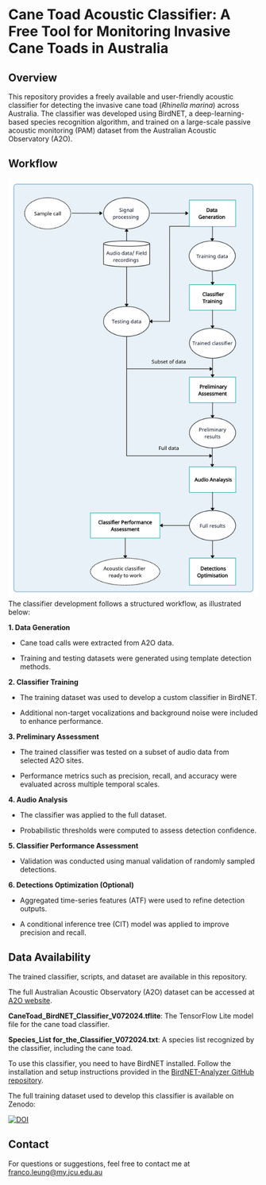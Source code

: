 # Cane Toad Acoustic Classifier: A Free Tool for Monitoring Invasive Cane Toads in Australia

## Overview 

This repository provides a freely available and user-friendly acoustic classifier for detecting the invasive cane toad (*Rhinella marina*) across Australia. The classifier was developed using BirdNET, a deep-learning-based species recognition algorithm, and trained on a large-scale passive acoustic monitoring (PAM) dataset from the Australian Acoustic Observatory (A2O).

## Workflow 

![Workflow Diagram](https://github.com/Leptobrachium/Gpshing/blob/main/Classifier%20Development%20Workflow.jpg)
The classifier development follows a structured workflow, as illustrated below:

**1.  Data Generation**

- Cane toad calls were extracted from A2O data.

- Training and testing datasets were generated using template detection methods.

**2. Classifier Training**

- The training dataset was used to develop a custom classifier in BirdNET.

- Additional non-target vocalizations and background noise were included to enhance performance.

**3. Preliminary Assessment**

- The trained classifier was tested on a subset of audio data from selected A2O sites.

- Performance metrics such as precision, recall, and accuracy were evaluated across multiple temporal scales.

**4. Audio Analysis**

- The classifier was applied to the full dataset.

- Probabilistic thresholds were computed to assess detection confidence.

**5. Classifier Performance Assessment**

- Validation was conducted using manual validation of randomly sampled detections.


**6. Detections Optimization (Optional)**

- Aggregated time-series features (ATF) were used to refine detection outputs.

- A conditional inference tree (CIT) model was applied to improve precision and recall.

## Data Availability
The trained classifier, scripts, and dataset are available in this repository.

The full Australian Acoustic Observatory (A2O) dataset can be accessed at [A2O website](https://data.acousticobservatory.org/).

**CaneToad_BirdNET_Classifier_V072024.tflite**: 
The TensorFlow Lite model file for the cane toad classifier.

**Species_List for_the_Classifier_V072024.txt**:
A species list recognized by the classifier, including the cane toad.

To use this classifier, you need to have BirdNET installed. Follow the installation and setup instructions provided in the [BirdNET-Analyzer GitHub repository](https://github.com/kahst/BirdNET-Analyzer).

The full training dataset used to develop this classifier is available on Zenodo:

[![DOI](https://zenodo.org/badge/DOI/10.5281/zenodo.13826911.svg)](https://doi.org/10.5281/zenodo.13826911)

## Contact
For questions or suggestions, feel free to contact me at franco.leung@my.jcu.edu.au




